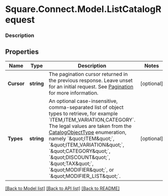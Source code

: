# Square.Connect.Model.ListCatalogRequest

### Description



## Properties

Name | Type | Description | Notes
------------ | ------------- | ------------- | -------------
**Cursor** | **string** | The pagination cursor returned in the previous response. Leave unset for an initial request. See [Pagination](/basics/api101/pagination) for more information. | [optional] 
**Types** | **string** | An optional case-insensitive, comma-separated list of object types to retrieve, for example &#x60;ITEM,ITEM_VARIATION,CATEGORY&#x60;.  The legal values are taken from the [CatalogObjectType](#type-catalogobjecttype) enumeration, namely &#x60;\&quot;ITEM\&quot;&#x60;, &#x60;\&quot;ITEM_VARIATION\&quot;&#x60;, &#x60;\&quot;CATEGORY\&quot;&#x60;, &#x60;\&quot;DISCOUNT\&quot;&#x60;, &#x60;\&quot;TAX\&quot;&#x60;, &#x60;\&quot;MODIFIER\&quot;&#x60;, or &#x60;\&quot;MODIFIER_LIST\&quot;&#x60;. | [optional] 



[[Back to Model list]](../README.md#documentation-for-models) [[Back to API list]](../README.md#documentation-for-api-endpoints) [[Back to README]](../README.md)

